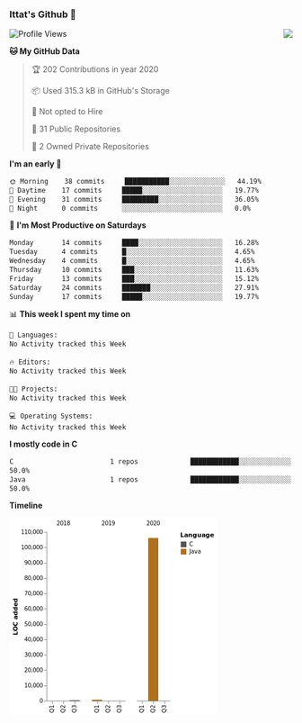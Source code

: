 ### Ittat's Github 👋

<img  align="right" src="https://github-readme-stats.vercel.app/api?username=ittat&hide_border=true">


<!--START_SECTION:waka-->
![Profile Views](http://img.shields.io/badge/Profile%20Views-12-blue)

**🐱 My GitHub Data** 

> 🏆 202 Contributions in year 2020
 > 
> 📦 Used 315.3 kB in GitHub's Storage 
 > 
> 🚫 Not opted to Hire
 > 
> 📜 31 Public Repositories 
 > 
> 🔑 2 Owned Private Repositories 

**I'm an early 🐤** 

```text
🌞 Morning    38 commits     ███████████░░░░░░░░░░░░░░   44.19% 
🌆 Daytime    17 commits     █████░░░░░░░░░░░░░░░░░░░░   19.77% 
🌃 Evening    31 commits     █████████░░░░░░░░░░░░░░░░   36.05% 
🌙 Night      0 commits      ░░░░░░░░░░░░░░░░░░░░░░░░░   0.0%

```
📅 **I'm Most Productive on Saturdays** 

```text
Monday       14 commits     ████░░░░░░░░░░░░░░░░░░░░░   16.28% 
Tuesday      4 commits      █░░░░░░░░░░░░░░░░░░░░░░░░   4.65% 
Wednesday    4 commits      █░░░░░░░░░░░░░░░░░░░░░░░░   4.65% 
Thursday     10 commits     ███░░░░░░░░░░░░░░░░░░░░░░   11.63% 
Friday       13 commits     ███░░░░░░░░░░░░░░░░░░░░░░   15.12% 
Saturday     24 commits     ███████░░░░░░░░░░░░░░░░░░   27.91% 
Sunday       17 commits     █████░░░░░░░░░░░░░░░░░░░░   19.77%

```


📊 **This week I spent my time on** 

```text
💬 Languages: 
No Activity tracked this Week

🔥 Editors: 
No Activity tracked this Week

🐱‍💻 Projects: 
No Activity tracked this Week

💻 Operating Systems: 
No Activity tracked this Week

```

**I mostly code in C** 

```text
C                        1 repos             ████████████░░░░░░░░░░░░░   50.0% 
Java                     1 repos             ████████████░░░░░░░░░░░░░   50.0%

```


**Timeline**

![Chart not found](https://github.com/ittat/ittat/blob/master/charts/bar_graph.png) 


<!--END_SECTION:waka-->



<!--
**ittat/ittat** is a ✨ _special_ ✨ repository because its `README.md` (this file) appears on your GitHub profile.

Here are some ideas to get you started:

- 🔭 I’m currently working on ...
- 🌱 I’m currently learning ...
- 👯 I’m looking to collaborate on ...
- 🤔 I’m looking for help with ...
- 💬 Ask me about ...
- 📫 How to reach me: ...
- 😄 Pronouns: ...
- ⚡ Fun fact: ...
-->
